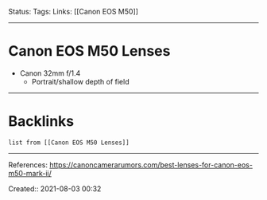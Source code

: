 Status: 
Tags: 
Links: [[Canon EOS M50]]
___
# Canon EOS M50 Lenses
- Canon 32mm f/1.4
	- Portrait/shallow depth of field
___
# Backlinks
```dataview
list from [[Canon EOS M50 Lenses]]
```
___
References: https://canoncamerarumors.com/best-lenses-for-canon-eos-m50-mark-ii/

Created:: 2021-08-03 00:32

